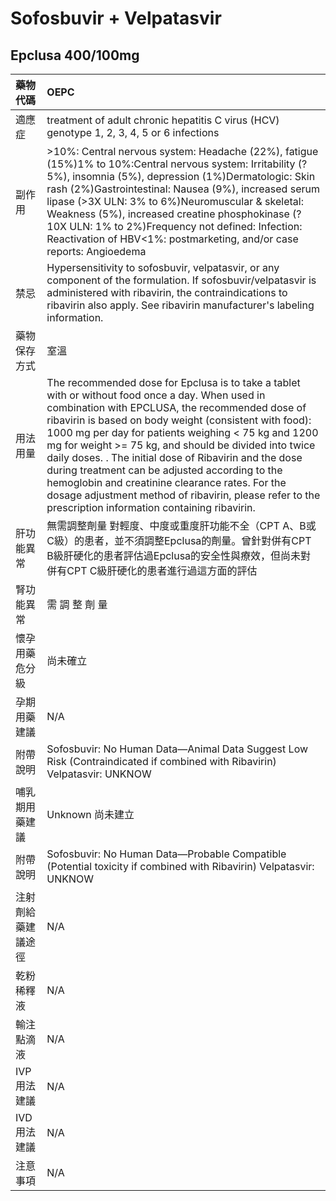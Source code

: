 # Sofosbuvir + Velpatasvir

## Epclusa 400/100mg

| 藥物代碼           | OEPC                                                                                                                                                                                                                                                                                                                                                                                                                                                                                                                                                                                                    |
|:-------------------|:--------------------------------------------------------------------------------------------------------------------------------------------------------------------------------------------------------------------------------------------------------------------------------------------------------------------------------------------------------------------------------------------------------------------------------------------------------------------------------------------------------------------------------------------------------------------------------------------------------|
| 適應症             | treatment of adult chronic hepatitis C virus (HCV) genotype 1, 2, 3, 4, 5 or 6 infections                                                                                                                                                                                                                                                                                                                                                                                                                                                                                                               |
| 副作用             | >10%: Central nervous system: Headache (22%), fatigue (15%)1% to 10%:Central nervous system: Irritability (?5%), insomnia (5%), depression (1%)Dermatologic: Skin rash (2%)Gastrointestinal: Nausea (9%), increased serum lipase (>3X ULN: 3% to 6%)Neuromuscular & skeletal: Weakness (5%), increased creatine phosphokinase (?10X ULN: 1% to 2%)Frequency not defined: Infection: Reactivation of HBV<1%: postmarketing, and/or case reports: Angioedema                                                                                                                                              |
| 禁忌               | Hypersensitivity to sofosbuvir, velpatasvir, or any component of the formulation. If sofosbuvir/velpatasvir is administered with ribavirin, the contraindications to ribavirin also apply. See ribavirin manufacturer's labeling information.                                                                                                                                                                                                                                                                                                                                                           |
| 藥物保存方式       | 室溫                                                                                                                                                                                                                                                                                                                                                                                                                                                                                                                                                                                                    |
| 用法用量           | The recommended dose for Epclusa is to take a tablet with or without food once a day. When used in combination with EPCLUSA, the recommended dose of ribavirin is based on body weight (consistent with food): 1000 mg per day for patients weighing < 75 kg and 1200 mg for weight >= 75 kg, and should be divided into twice daily doses. . The initial dose of Ribavirin and the dose during treatment can be adjusted according to the hemoglobin and creatinine clearance rates. For the dosage adjustment method of ribavirin, please refer to the prescription information containing ribavirin. |
| 肝功能異常         | 無需調整劑量  對輕度、中度或重度肝功能不全（CPT A、B或C級）的患者，並不須調整Epclusa的劑量。曾針對併有CPT B級肝硬化的患者評估過Epclusa的安全性與療效，但尚未對併有CPT C級肝硬化的患者進行過這方面的評估                                                                                                                                                                                                                                                                                                                                                                                                 |
| 腎功能異常         | 需 調 整 劑 量                                                                                                                                                                                                                                                                                                                                                                                                                                                                                                                                                                                          |
| 懷孕用藥危分級     | 尚未確立                                                                                                                                                                                                                                                                                                                                                                                                                                                                                                                                                                                                |
| 孕期用藥建議       | N/A                                                                                                                                                                                                                                                                                                                                                                                                                                                                                                                                                                                                     |
| 附帶說明           | Sofosbuvir: No Human Data—Animal Data Suggest Low Risk (Contraindicated if combined with Ribavirin) Velpatasvir: UNKNOW                                                                                                                                                                                                                                                                                                                                                                                                                                                                                 |
| 哺乳期用藥建議     | Unknown 尚未建立                                                                                                                                                                                                                                                                                                                                                                                                                                                                                                                                                                                        |
| 附帶說明           | Sofosbuvir: No Human Data—Probable Compatible (Potential toxicity if combined with Ribavirin) Velpatasvir: UNKNOW                                                                                                                                                                                                                                                                                                                                                                                                                                                                                       |
| 注射劑給藥建議途徑 | N/A                                                                                                                                                                                                                                                                                                                                                                                                                                                                                                                                                                                                     |
| 乾粉稀釋液         | N/A                                                                                                                                                                                                                                                                                                                                                                                                                                                                                                                                                                                                     |
| 輸注點滴液         | N/A                                                                                                                                                                                                                                                                                                                                                                                                                                                                                                                                                                                                     |
| IVP 用法建議       | N/A                                                                                                                                                                                                                                                                                                                                                                                                                                                                                                                                                                                                     |
| IVD 用法建議       | N/A                                                                                                                                                                                                                                                                                                                                                                                                                                                                                                                                                                                                     |
| 注意事項           | N/A                                                                                                                                                                                                                                                                                                                                                                                                                                                                                                                                                                                                     |

